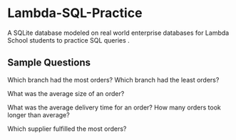# Lambda-SQL-Practice
A SQLite database modeled on real world enterprise databases for Lambda School students to practice SQL queries .

## Sample Questions

Which branch had the most orders?
Which branch had the least orders?

What was the average size of an order?

What was the average delivery time for an order?
How many orders took longer than average?

Which supplier fulfilled the most orders?
